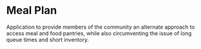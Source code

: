 # Meal Plan

Application to provide members of the community an alternate approach to access meal and food pantries, while also circumventing the issue of long queue times and short inventory.